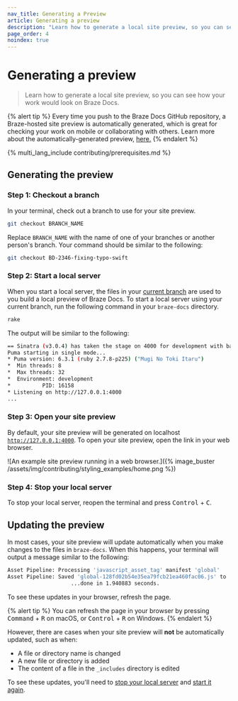 ```yaml
---
nav_title: Generating a Preview
article: Generating a preview
description: "Learn how to generate a local site preview, so you can see how your work would look on Braze Docs."
page_order: 4 
noindex: true
---
```


# Generating a preview

> Learn how to generate a local site preview, so you can see how your work would look on Braze Docs.

{% alert tip %}
Every time you push to the Braze Docs GitHub repository, a Braze-hosted site preview is automatically generated, which is great for checking your work on mobile or collaborating with others. Learn more about the automatically-generated preview, [here.]({{site.baseurl}}/contributing/your_first_contribution/#step-4-preview-your-changes)
{% endalert %}

{% multi_lang_include contributing/prerequisites.md %}

## Generating the preview

### Step 1: Checkout a branch

In your terminal, check out a branch to use for your site preview.

```bash
git checkout BRANCH_NAME
```

Replace `BRANCH_NAME` with the name of one of your branches or another person's branch. Your command should be similar to the following:

```bash
git checkout BD-2346-fixing-typo-swift
```

### Step 2: Start a local server

When you start a local server, the files in your [current branch](#step-1-checkout-a-branch) are used to you build a local preview of Braze Docs. To start a local server using your current branch, run the following command in your `braze-docs` directory.

```bash
rake
```

The output will be similar to the following:

```bash
== Sinatra (v3.0.4) has taken the stage on 4000 for development with backup from Puma
Puma starting in single mode...
* Puma version: 6.3.1 (ruby 2.7.8-p225) ("Mugi No Toki Itaru")
*  Min threads: 8
*  Max threads: 32
*  Environment: development
*          PID: 16158
* Listening on http://127.0.0.1:4000
...
```

### Step 3: Open your site preview

By default, your site preview will be generated on localhost [`http://127.0.0.1:4000`](http://127.0.0.1:4000). To open your site preview, open the link in your web browser.

![An example site preview running in a web browser.]({% image_buster /assets/img/contributing/styling_examples/home.png %})

### Step 4: Stop your local server

To stop your local server, reopen the terminal and press <kbd>Control</kbd> + <kbd>C</kbd>.

## Updating the preview

In most cases, your site preview will update automatically when you make changes to the files in `braze-docs`. When this happens, your terminal will output a message similar to the following:

```bash
Asset Pipeline: Processing 'javascript_asset_tag' manifest 'global'
Asset Pipeline: Saved 'global-128fd02b54e35ea79fcb21ea460fac06.js' to '/Users/alex-lee/braze-docs/_site/assets'
                    ...done in 1.940883 seconds.
```

To see these updates in your browser, refresh the page.

{% alert tip %}
You can refresh the page in your browser by pressing <kbd>Command</kbd> + <kbd>R</kbd> on macOS, or <kbd>Control</kbd> + <kbd>R</kbd> on Windows.
{% endalert %}

However, there are cases when your site preview will **not** be automatically updated, such as when:

- A file or directory name is changed
- A new file or directory is added
- The content of a file in the `_includes` directory is edited 

To see these updates, you'll need to [stop your local server](#step-4-stop-your-local-server) and [start it again](#step-2-start-a-local-server).
